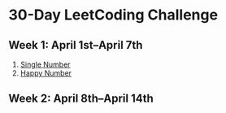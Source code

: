 # 30-Day LeetCoding Challenge

## Week 1: April 1st–April 7th
  1. [Single Number](week1/singleNumber/README.md)
  2. [Happy Number](week1/happyNumber/README.md)
    

## Week 2: April 8th–April 14th
